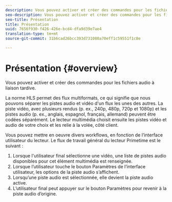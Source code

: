 ```yaml
---
description: Vous pouvez activer et créer des commandes pour les fichiers audio à liaison tardive.
seo-description: Vous pouvez activer et créer des commandes pour les fichiers audio à liaison tardive.
seo-title: Présentation
title: Présentation
uuid: 7656f930-f426-426e-bcd4-dfa9d39e7ae4
translation-type: tm+mt
source-git-commit: 31b6cad26bcc393d731080a70eff1c59551f1c8e

---
```



# Présentation {#overview}

Vous pouvez activer et créer des commandes pour les fichiers audio à liaison tardive.

La norme HLS permet des flux multiformats, ce qui signifie que nous pouvons séparer les pistes audio et vidéo d&#39;un flux les unes des autres. La piste vidéo, avec plusieurs rendus (p. ex., 240p, 480p, 720p et 1080p) et les pistes audio (p. ex., anglais, espagnol, français, allemand) peuvent être codées séparément. Le lecteur multimédia choisit ensuite les pistes vidéo et audio de votre choix et les relie à la volée, côté client.

Vous pouvez mettre en oeuvre divers workflows, en fonction de l’interface utilisateur du lecteur. Le flux de travail général du lecteur Primetime est le suivant :

1. Lorsque l&#39;utilisateur final sélectionne une vidéo, une liste de pistes audio disponibles pour cet élément multimédia est renseignée.
1. Lorsque l’utilisateur touche le bouton Paramètres de l’interface utilisateur, les options de la piste audio s’affichent.
1. Lorsqu’une piste audio est sélectionnée, elle devient la piste audio active.
1. L’utilisateur final peut appuyer sur le bouton Paramètres pour revenir à la piste audio d’origine.

